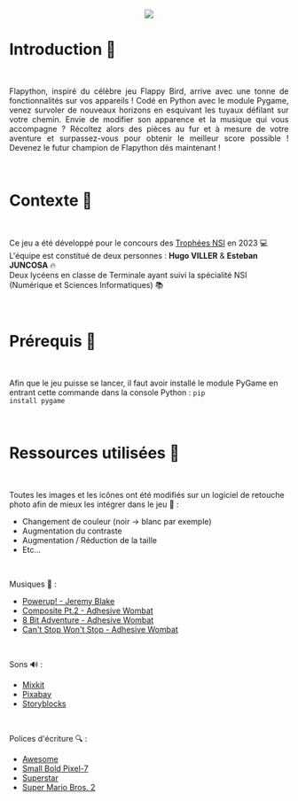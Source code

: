 <br>

<p align="center">
  <img src="https://user-images.githubusercontent.com/113177124/233375989-15cfface-c70c-4de8-871f-1c888d3a5d4c.png" />
</p>

<h1>Introduction 🐤</h1>

<br>

<p align="justify">Flapython, inspiré du célèbre jeu Flappy Bird, arrive avec une tonne de fonctionnalités sur vos appareils ! Codé en Python avec le module Pygame, venez survoler de nouveaux horizons en esquivant les tuyaux défilant sur votre chemin. Envie de modifier son apparence et la musique qui vous accompagne ? Récoltez alors des pièces au fur et à mesure de votre aventure et surpassez-vous pour obtenir le meilleur score possible ! Devenez le futur champion de Flapython dès maintenant !</p>

<br>

<h1>Contexte 📜</h1>

<br>

Ce jeu a été développé pour le concours des <a href="https://trophees-nsi.fr/">Trophées NSI</a> en 2023 💻
<br>
L'équipe est constitué de deux personnes : <strong>Hugo VILLER</strong> & <strong>Esteban JUNCOSA</strong> 🔥
<br>
Deux lycéens en classe de Terminale ayant suivi la spécialité NSI (Numérique et Sciences Informatiques) 📚

<br>

<h1>Prérequis 🚧</h1>

<br>

Afin que le jeu puisse se lancer, il faut avoir installé le module PyGame en entrant cette commande dans la console Python : <code>pip install pygame</code>

<br>

<h1>Ressources utilisées 🚀</h1>

<br>

Toutes les images et les icônes ont été modifiés sur un logiciel de retouche photo afin de mieux les intégrer dans le jeu 🎈 :

<ul>
  <li>Changement de couleur (noir → blanc par exemple)</li>
  <li>Augmentation du contraste</li>
  <li>Augmentation / Réduction de la taille</li>
  <li>Etc...</li>
</ul>

<br>

Musiques 🎵 :

<ul>
  <li><a href="https://www.youtube.com/watch?v=mrgVpZhjOWk">Powerup! - Jeremy Blake</a></li>
  <li><a href="https://www.youtube.com/watch?v=m2AV2moCPIw">Composite Pt.2 - Adhesive Wombat</a></li>
  <li><a href="https://www.youtube.com/watch?v=0HxZn6CzOIo">8 Bit Adventure - Adhesive Wombat</a></li>
  <li><a href="https://www.youtube.com/watch?v=gELKqteThq8">Can't Stop Won't Stop  - Adhesive Wombat</a></li>
</ul>

<br>

Sons 🔊 :

<ul>
  <li><a href="https://mixkit.co/free-sound-effects/arcade/">Mixkit</a></li>
  <li><a href="https://pixabay.com/sound-effects/search/arcade/">Pixabay</a></li>
  <li><a href="https://www.storyblocks.com/audio/search/arcade">Storyblocks</a></li>
</ul>

<br>

Polices d'écriture 🔍 :

<ul>
  <li><a href="https://www.dafont.com/fr/awesome-dp.font">Awesome</a></li>
  <li><a href="https://www.dafont.com/fr/small-bold-pixel-7.font">Small Bold Pixel-7</a></li>
  <li><a href="https://www.dafont.com/fr/superstar-2.font">Superstar</a></li>
  <li><a href="https://www.dafont.com/fr/super-mario-bros-2.font">Super Mario Bros. 2</a></li>
</ul>
